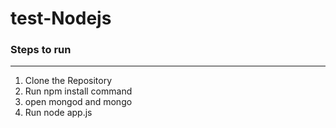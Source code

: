 # test-Nodejs
### Steps to run
---
1. Clone the Repository
2. Run npm install command
3. open mongod and mongo
4. Run node app.js
